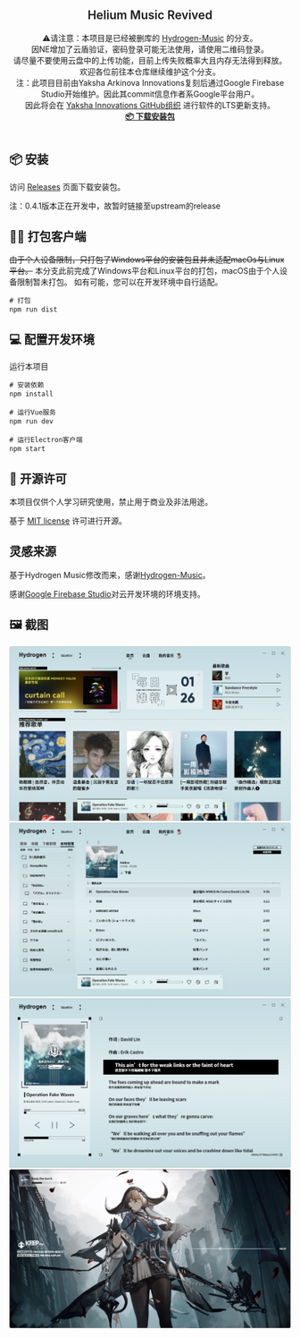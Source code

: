 <br />
<p align="center">

  <h2 align="center" style="font-weight: 600">Helium Music Revived</h2>

  <p align="center">
    ⚠️请注意：本项目是已经被删库的 <a href="https://github.com/Kaidesuyo/Hydrogen-Music" target="_blank">Hydrogen-Music</a> 的分支。
    <br />
    因NE增加了云盾验证，密码登录可能无法使用，请使用二维码登录。
    <br />
    请尽量不要使用云盘中的上传功能，目前上传失败概率大且内存无法得到释放。
    <br />
    欢迎各位前往本仓库继续维护这个分支。
    <br />
    注：此项目目前由Yaksha Arkinova Innovations复刻后通过Google Firebase Studio开始维护。因此其commit信息作者系Google平台用户。
    <br />
    因此将会在 <a href="https://github.com/innoyaksha" target="_blank">Yaksha Innovations GitHub组织</a> 进行软件的LTS更新支持。
    <br />
    <a href="#%EF%B8%8F-安装" target="blank"><strong>📦️ 下载安装包</strong></a>
    <br />
    <br />
  </p>
</p>

## 📦️ 安装

访问 [Releases](https://github.com/mtr-static-official/Helium-Music/releases)
页面下载安装包。

注：0.4.1版本正在开发中，故暂时链接至upstream的release

## 👷‍♂️ 打包客户端

~~由于个人设备限制，只打包了Windows平台的安装包且并未适配macOs与Linux平台。~~
本分支此前完成了Windows平台和Linux平台的打包，macOS由于个人设备限制暂未打包。
如有可能，您可以在开发环境中自行适配。

```shell
# 打包
npm run dist
```

## :computer: 配置开发环境

运行本项目

```shell
# 安装依赖
npm install

# 运行Vue服务
npm run dev

# 运行Electron客户端
npm start
```

## 📜 开源许可

本项目仅供个人学习研究使用，禁止用于商业及非法用途。

基于 [MIT license](https://opensource.org/licenses/MIT) 许可进行开源。

## 灵感来源

基于Hydrogen Music修改而来，感谢[Hydrogen-Music](https://github.com/Kaidesuyo/Hydrogen-Music)。

感谢[Google Firebase Studio](https://firebase.studio)对云开发环境的环境支持。

## 🖼️ 截图

![home][home-screenshot]
![playlist][playlist-screenshot]
![lyric][lyric-screenshot]
![music_video][music_video-screenshot]

<!-- MARKDOWN LINKS & IMAGES -->
<!-- https://www.markdownguide.org/basic-syntax/#reference-style-links -->

[home-screenshot]: img/home.png
[playlist-screenshot]: img/playlist.png
[lyric-screenshot]: img/lyric.png
[music_video-screenshot]: img/music_video.png

